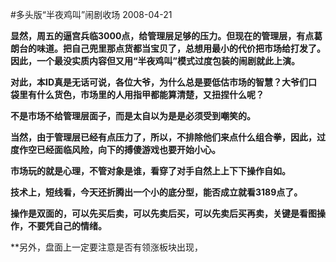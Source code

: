 #多头版“半夜鸡叫”闹剧收场
2008-04-21

 **显然，周五的逼宫兵临3000点，给管理层足够的压力。但现在的管理层，有点葛朗台的味道。把自己兜里那点货都当宝贝了，总想用最小的代价把市场给打发了。因此，一个最没实质内容但又用“半夜鸡叫”模式过度包装的闹剧就此上演。**
 
**对此，本ID真是无话可说，各位大爷，为什么总是要低估市场的智慧？大爷们口袋里有什么货色，市场里的人用指甲都能算清楚，又扭捏什么呢？**
 
**不是市场不给管理层面子，而是太自以为是是必须受到嘲笑的。**
 
**当然，由于管理层已经有点压力了，所以，不排除他们来点什么组合拳，因此，过度作空已经面临风险，向下的搏傻游戏也要开始小心。**
 
**市场玩的就是心理，不管对象是谁，看穿了对手自然上上下下操作自如。**
 
**技术上，短线看，今天还折腾出一个小的底分型，能否成立就看3189点了。**
 
**操作是双面的，可以先买后卖，可以先卖后买，可以先卖后买再卖，关键是看图操作，不要凭自己的情绪。**
 
**另外，盘面上一定要注意是否有领涨板块出现，